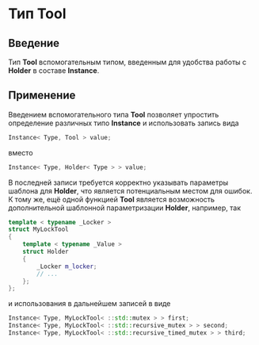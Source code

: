 # Тип Tool

## Введение

Тип **Tool** вспомогательным типом, введенным для удобства работы с **Holder** в составе **Instance**.

## Применение

Введением вспомогательного типа **Tool** позволяет упростить определение различных типо **Instance** и использовать запись вида

```cpp
Instance< Type, Tool > value;
```

вместо

```cpp
Instance< Type, Holder< Type > > value;
```

В последней записи требуется корректно указывать параметры шаблона для **Holder**, что является потенциальным местом для ошибок. К тому же, ещё одной функцией **Tool** является возможность дополнительной шаблонной параметризации **Holder**, например, так

```cpp
template < typename _Locker >
struct MyLockTool
{
    template < typename _Value >
    struct Holder
    {
        _Locker m_locker;
        // ...
    };
};

```

и использования в дальнейшем записей в виде

```cpp
Instance< Type, MyLockTool< ::std::mutex > > first;
Instance< Type, MyLockTool< ::std::recursive_mutex > > second;
Instance< Type, MyLockTool< ::std::recursive_timed_mutex > > third;
```
